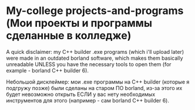 # My-college projects-and-programs (Мои проекты и программы сделанные в колледже)
A quick disclaimer: my C++ builder .exe programs (which i'll upload later) were made in an outdated borland software, which makes them basically unreadable UNLESS you have the necessary tools to open them (for example - borland C++ builder 6). 

Небольшой дисклеймер: мои .exe программы на C++ builder (которые я подгружу позже) были сделаны на старом ПО borland, из-за этого их будет невозможно открыть ЕСЛИ у вас нету необходимых инструментов для этого (например - сам borland C++ builder 6).
